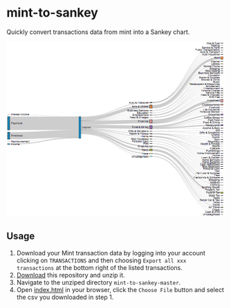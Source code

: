 # mint-to-sankey
Quickly convert transactions data from mint into a Sankey chart.

<img src="ss.png"></img>

## Usage

1. Download your Mint transaction data by logging into your account clicking on `TRANSACTIONS` and then choosing `Export all xxx transactions` at the bottom right of the listed transactions.
2. [Download](https://github.com/ConstantinoSchillebeeckx/mint-to-sankey/archive/master.zip) this repository and unzip it.
3. Navigate to the unziped directory `mint-to-sankey-master`.
4. Open [index.html](index.html) in your browser, click the `Choose File` button and select the csv you downloaded in step 1.
